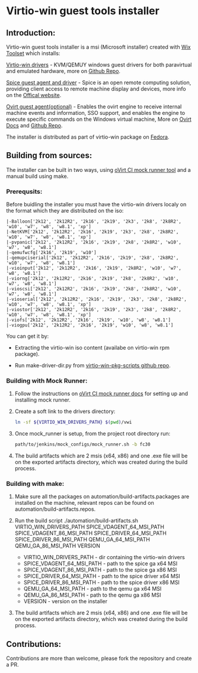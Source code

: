 # Virtio-win guest tools installer

## Introduction:

Virtio-win guest tools installer is a msi (Microsoft installer) created with [Wix Toolset](https://wixtoolset.org/releases/) which installs:

<u>Virtio-win drivers</u> - KVM/QEMUY windows guest drivers for both paravirtual and emulated hardware, more on [Github Repo](https://github.com/virtio-win/kvm-guest-drivers-windows).

<u>Spice guest agent and driver</u> - Spice is an open remote computing solution, providing client access to remote machine display and devices, more info on the [Offical website](www.spice-space.org).

<u>Ovirt guest agent(optional)</u> - Enables the ovirt engine to receive internal machine events and information, SSO support, and enables the engine to execute specific commands on the Windows virtual machine, More on [Ovirt Docs](https://www.ovirt.org/develop/internal/guest-agent/guest-agent.html) and [Github Repo](https://github.com/oVirt/ovirt-guest-agent).

The installer is distributed as part of virtio-win package on [Fedora](https://fedorapeople.org/groups/virt/virtio-win/repo/rpms/).

## Building from sources:

The installer can be built in two ways, using [oVirt CI mock runner tool](https://ovirt-infra-docs.readthedocs.io/en/latest/CI/Using_mock_runner/index.html) and a manual build using make.

### Prerequsits:

Before buidling the installer you must have the virtio-win drivers localy on the format which they are distributed on the iso:
```
|-Balloon['2k12', '2k12R2', '2k16', '2k19', '2k3', '2k8', '2k8R2', 'w10', 'w7', 'w8', 'w8.1', 'xp']
|-NetKVM['2k12', '2k12R2', '2k16', '2k19', '2k3', '2k8', '2k8R2', 'w10', 'w7', 'w8', 'w8.1', 'xp']
|-pvpanic['2k12', '2k12R2', '2k16', '2k19', '2k8', '2k8R2', 'w10', 'w7', 'w8', 'w8.1']
|-qemufwcfg['2k16', '2k19', 'w10']
|-qemupciserial['2k12', '2k12R2', '2k16', '2k19', '2k8', '2k8R2', 'w10', 'w7', 'w8', 'w8.1']
|-vioinput['2k12', '2k12R2', '2k16', '2k19', '2k8R2', 'w10', 'w7', 'w8', 'w8.1']
|-viorng['2k12', '2k12R2', '2k16', '2k19', '2k8', '2k8R2', 'w10', 'w7', 'w8', 'w8.1']
|-vioscsi['2k12', '2k12R2', '2k16', '2k19', '2k8', '2k8R2', 'w10', 'w7', 'w8', 'w8.1']
|-vioserial['2k12', '2k12R2', '2k16', '2k19', '2k3', '2k8', '2k8R2', 'w10', 'w7', 'w8', 'w8.1', 'xp']
|-viostor['2k12', '2k12R2', '2k16', '2k19', '2k3', '2k8', '2k8R2', 'w10', 'w7', 'w8', 'w8.1', 'xp']
|-viofs['2k12', '2k12R2', '2k16', '2k19', 'w10', 'w8', 'w8.1']
|-viogpu['2k12', '2k12R2', '2k16', '2k19', 'w10', 'w8', 'w8.1']
```
You can get it by:

- Extracting the virtio-win iso content (availabe on virtio-win rpm package).

- Run make-driver-dir.py from [virtio-win-pkg-scripts github repo](https://github.com/crobinso/virtio-win-pkg-scripts).

### Building with Mock Runner:

1. Follow the instructions on [oVirt CI mock runner docs](https://ovirt-infra-docs.readthedocs.io/en/latest/CI/Using_mock_runner/index.html) for setting up and installing mock runner.

2. Create a soft link to the drivers directory:
   
   ```bash
   ln -sf ${VIRTIO_WIN_DRIVERS_PATH} $(pwd)/vwi 
   ```

3. Once mock_runner is setup, from the project root directory run:
   
   ```bash
   path/to/jenkins/mock_configs/mock_runner.sh -b fc30
   ```

4. The build artifacts which are 2 msis (x64, x86) and one .exe file will be on the exported artifacts directory, which was created during the build process.

### Building with make:

1. Make sure all the packages on automation/build-artifacts.packages are installed on the machine, relevant repos can be found on automation/build-artifacts.repos.

2. Run the build script ./automation/build-artifacts.sh VIRTIO_WIN_DRIVERS_PATH SPICE_VDAGENT_64_MSI_PATH SPICE_VDAGENT_86_MSI_PATH SPICE_DRIVER_64_MSI_PATH SPICE_DRIVER_86_MSI_PATH QEMU_GA_64_MSI_PATH QEMU_GA_86_MSI_PATH VERSION

   - VIRTIO_WIN_DRIVERS_PATH - dir containing the virtio-win drivers
   - SPICE_VDAGENT_64_MSI_PATH - path to the spice ga x64 MSI
   - SPICE_VDAGENT_86_MSI_PATH - path to the spice ga x86 MSI
   - SPICE_DRIVER_64_MSI_PATH - path to the spice driver x64 MSI
   - SPICE_DRIVER_86_MSI_PATH - path to the spice driver x86 MSI
   - QEMU_GA_64_MSI_PATH - path to the qemu ga x64 MSI
   - QEMU_GA_86_MSI_PATH - path to the qemu ga x86 MSI
   - VERSION - version on the installer

3. The build artifacts which are 2 msis (x64, x86) and one .exe file will be on the exported artifacts directory, which was created during the build process.

## Contributions:

Contributions are more than welcome, please fork the repository and create a PR.
